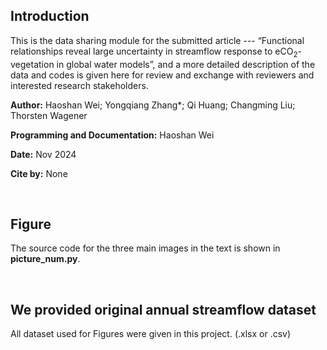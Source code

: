## Introduction
This is the data sharing module for the submitted article --- “Functional relationships reveal large uncertainty in streamflow response to eCO<sub>2</sub>-vegetation in global water models”, and a more detailed description of the data and codes is given here for review and exchange with reviewers and interested research stakeholders. 

**Author:** Haoshan Wei; Yongqiang Zhang*; Qi Huang; Changming Liu; Thorsten Wagener

**Programming and Documentation:** Haoshan Wei

**Date:** Nov 2024

**Cite by:** None

<br/>

## Figure

The source code for the three main images in the text is shown in  **picture_num.py**.

<br/>

## We provided original annual streamflow dataset

All dataset used for Figures were given in this project. (.xlsx or .csv)

